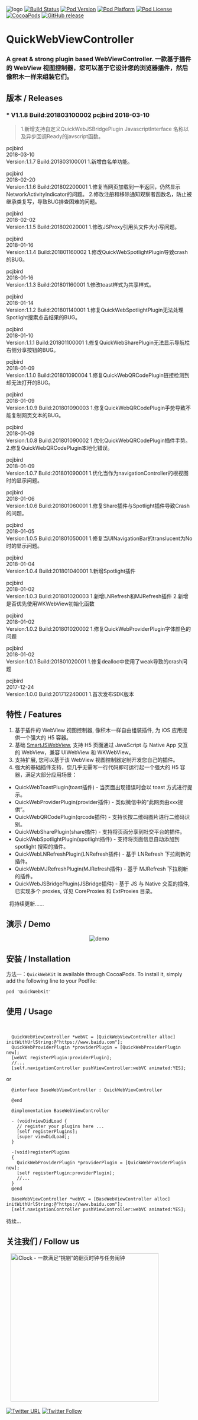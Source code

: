 ![logo](logo.png)
[![Build Status](http://img.shields.io/travis/pcjbird/QuickWebViewController/master.svg?style=flat)](https://travis-ci.org/pcjbird/QuickWebViewController)
[![Pod Version](http://img.shields.io/cocoapods/v/QuickWebKit.svg?style=flat)](http://cocoadocs.org/docsets/QuickWebKit/)
[![Pod Platform](http://img.shields.io/cocoapods/p/QuickWebKit.svg?style=flat)](http://cocoadocs.org/docsets/QuickWebKit/)
[![Pod License](http://img.shields.io/cocoapods/l/QuickWebKit.svg?style=flat)](https://www.apache.org/licenses/LICENSE-2.0.html)
[![CocoaPods](https://img.shields.io/cocoapods/at/QuickWebKit.svg)](https://github.com/pcjbird/QuickWebViewController)
[![GitHub release](https://img.shields.io/github/release/pcjbird/QuickWebViewController.svg)](https://github.com/pcjbird/QuickWebViewController/releases)

# QuickWebViewController
### A great & strong plugin based WebViewController. 一款基于插件的 WebView 视图控制器，您可以基于它设计您的浏览器插件，然后像积木一样来组装它们。

## 版本 / Releases

### * V1.1.8 Build:201803100002  pcjbird  2018-03-10  
> 1.新增支持自定义QuickWebJSBridgePlugin JavascriptInterface 名称以及异步回调Ready的javscript函数。

pcjbird    
2018-03-10  
Version:1.1.7 
Build:201803100001
1.新增白名单功能。

pcjbird    
2018-02-20  
Version:1.1.6 
Build:201802200001
1.修复当网页加载到一半返回，仍然显示NetworkActivityIndicator的问题。
2.修改注册和移除通知观察者函数名，防止被继承类复写，导致BUG排查困难的问题。

pcjbird    
2018-02-02  
Version:1.1.5 
Build:201802020001
1.修改JSProxy引用头文件大小写问题。

pcjbird    
2018-01-16  
Version:1.1.4 
Build:201801160002
1.修改QuickWebSpotlightPlugin导致crash的BUG。

pcjbird    
2018-01-16  
Version:1.1.3 
Build:201801160001
1.修改toast样式为共享样式。

pcjbird    
2018-01-14  
Version:1.1.2 
Build:201801140001
1.修复QuickWebSpotlightPlugin无法处理Spotlight搜索点击结果的BUG。

pcjbird    
2018-01-10  
Version:1.1.1 
Build:201801100001
1.修复QuickWebSharePlugin无法显示导航栏右侧分享按钮的BUG。

pcjbird    
2018-01-09  
Version:1.1.0 
Build:201801090004
1.修复QuickWebQRCodePlugin链接检测到却无法打开的BUG。

pcjbird    
2018-01-09  
Version:1.0.9 
Build:201801090003
1.修复QuickWebQRCodePlugin手势导致不能复制网页文本的BUG。

pcjbird    
2018-01-09  
Version:1.0.8 
Build:201801090002
1.优化QuickWebQRCodePlugin插件手势。
2.修复QuickWebQRCodePlugin本地化错误。

pcjbird    
2018-01-09  
Version:1.0.7 
Build:201801090001
1.优化当作为navigationController的根视图时的显示问题。

pcjbird    
2018-01-06  
Version:1.0.6 
Build:201801060001
1.修复Share插件与Spotlight插件导致Crash的问题。

pcjbird    
2018-01-05  
Version:1.0.5 
Build:201801050001
1.修复当UINavigationBar的translucent为No时的显示问题。

pcjbird    
2018-01-04  
Version:1.0.4 
Build:201801040001
1.新增Spotlight插件

pcjbird    
2018-01-02  
Version:1.0.3 
Build:201801020003
1.新增LNRefresh和MJRefresh插件
2.新增是否优先使用WKWebView初始化函数

pcjbird    
2018-01-02  
Version:1.0.2 
Build:201801020002
1.修复QuickWebProviderPlugin字体颜色的问题

pcjbird    
2018-01-02  
Version:1.0.1 
Build:201801020001
1.修复dealloc中使用了weak导致的crash问题

pcjbird    
2017-12-24  
Version:1.0.0 
Build:201712240001
1.首次发布SDK版本
    

## 特性 / Features

1. 基于插件的 WebView 视图控制器, 像积木一样自由组装插件, 为 iOS 应用提供一个强大的 H5 容器。
2. 基础 [SmartJSWebView](https://github.com/pcjbird/SmartJSWebView), 支持 H5 页面通过 JavaScript 与 Native App 交互的 WebView，兼容 UIWebView 和 WKWebView。
3. 支持扩展, 您可以基于该 WebView 视图控制器定制开发您自己的插件。
4. 强大的基础插件支持，您几乎无需写一行代码即可运行起一个强大的 H5 容器，满足大部分应用场景：

*   QuickWebToastPlugin(toast插件) - 当页面出现错误时会以 toast 方式进行提示。
*   QuickWebProviderPlugin(provider插件) - 类似微信中的“此网页由xxx提供”。
*   QuickWebQRCodePlugin(qrcode插件) - 支持长按二维码图片进行二维码识别。
*   QuickWebSharePlugin(share插件) - 支持将页面分享到社交平台的插件。
*   QuickWebSpotlightPlugin(spotlight插件) - 支持将页面信息自动添加到 spotlight 搜索的插件。
*   QuickWebLNRefreshPlugin(LNRefresh插件) - 基于 LNRefresh 下拉刷新的插件。
*   QuickWebMJRefreshPlugin(MJRefresh插件) - 基于 MJRefresh 下拉刷新的插件。
*   QuickWebJSBridgePlugin(JSBridge插件) - 基于 JS 与 Native 交互的插件, 已实现多个 proxies, 详见 CoreProxies 和 ExtProxies 目录。
   
   将持续更新......

## 演示 / Demo

<p align="center"><img src="demo.png" title="demo"></p>

##  安装 / Installation

方法一：`QuickWebKit` is available through CocoaPods. To install it, simply add the following line to your Podfile:

```
pod 'QuickWebKit'
```

## 使用 / Usage
  
```
  QuickWebViewController *webVC = [QuickWebViewController alloc] initWithUrlString:@"https://www.baidu.com"];
  QuickWebProviderPlugin *providerPlugin = [QuickWebProviderPlugin new];
  [webVC registerPlugin:providerPlugin];
  //...
  [self.navigationController pushViewController:webVC animated:YES];
``` 
  or
```  
  @interface BaseWebViewController : QuickWebViewController

  @end
  
  @implementation BaseWebViewController

  - (void)viewDidLoad {
    // register your plugins here ...
    [self registerPlugins];
    [super viewDidLoad];
  }
  
  -(void)registerPlugins
  {
    QuickWebProviderPlugin *providerPlugin = [QuickWebProviderPlugin new];
    [self registerPlugin:providerPlugin];
    //...
  }
  @end
  
  BaseWebViewController *webVC = [BaseWebViewController alloc] initWithUrlString:@"https://www.baidu.com"];
  [self.navigationController pushViewController:webVC animated:YES];
```

待续...

## 关注我们 / Follow us
  
<a href="https://itunes.apple.com/cn/app/iclock-一款满足-挑剔-的翻页时钟与任务闹钟/id1128196970?pt=117947806&ct=com.github.pcjbird.QuickWebViewController&mt=8"><img src="https://github.com/pcjbird/AssetsExtractor/raw/master/iClock.gif" width="400" title="iClock - 一款满足“挑剔”的翻页时钟与任务闹钟"></a>

[![Twitter URL](https://img.shields.io/twitter/url/http/shields.io.svg?style=social)](https://twitter.com/intent/tweet?text=https://github.com/pcjbird/QuickWebViewController)
[![Twitter Follow](https://img.shields.io/twitter/follow/pcjbird.svg?style=social)](https://twitter.com/pcjbird)
